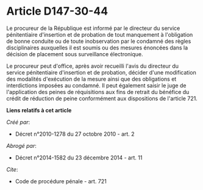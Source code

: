 # Article D147-30-44

Le procureur de la République est informé par le directeur du service pénitentiaire d'insertion et de probation de tout
manquement à l'obligation de bonne conduite ou de toute inobservation par le condamné des règles disciplinaires auxquelles il
est soumis ou des mesures énoncées dans la décision de placement sous surveillance électronique. 

Le procureur peut d'office, après avoir recueilli l'avis du directeur du service pénitentiaire d'insertion et de probation,
décider d'une modification des modalités d'exécution de la mesure ainsi que des obligations et interdictions imposées au
condamné. Il peut également saisir le juge de l'application des peines de réquisitions aux fins de retrait du bénéfice du
crédit de réduction de peine conformément aux dispositions de l'article 721.

**Liens relatifs à cet article**

_Créé par_:

  - Décret n°2010-1278 du 27 octobre 2010 - art. 2

_Abrogé par_:

  - Décret n°2014-1582 du 23 décembre 2014 - art. 11

_Cite_:

  - Code de procédure pénale - art. 721
